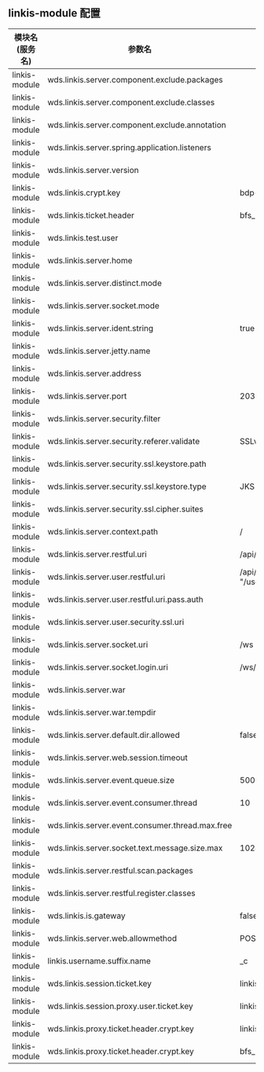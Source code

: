 ## linkis-module 配置

| 模块名(服务名) | 参数名 | 默认值 | 描述 | 是否引用|
| -------- | -------- | ----- |----- |  -----   |
|linkis-module|wds.linkis.server.component.exclude.packages| | exclude.packages |true|
|linkis-module|wds.linkis.server.component.exclude.classes| |exclude.classes|true|
|linkis-module|wds.linkis.server.component.exclude.annotation| |exclude.annotation|true|
|linkis-module|wds.linkis.server.spring.application.listeners| | application.listeners  |true|
|linkis-module|wds.linkis.server.version| |version|true|
|linkis-module|wds.linkis.crypt.key| bdp-for-server | crypt.key  |true|
|linkis-module|wds.linkis.ticket.header| bfs_ | ticket.header  |true|
|linkis-module|wds.linkis.test.user| |test.user|true|
|linkis-module|wds.linkis.server.home|   | server.home  |true|
|linkis-module|wds.linkis.server.distinct.mode|  |distinct.mode|true|
|linkis-module|wds.linkis.server.socket.mode| |socket.mode|true|
|linkis-module|wds.linkis.server.ident.string|true| server.ident.string |false|
|linkis-module|wds.linkis.server.jetty.name| |jetty.name |false|
|linkis-module|wds.linkis.server.address|   |server.address  |true|
|linkis-module|wds.linkis.server.port| 20303|server.port |false|
|linkis-module|wds.linkis.server.security.filter | |security.filter  |true|
|linkis-module|wds.linkis.server.security.referer.validate|  SSLv2,SSLv3 | security.referer.validate  |false|
|linkis-module|wds.linkis.server.security.ssl.keystore.path| |keystore.path|false|
|linkis-module|wds.linkis.server.security.ssl.keystore.type| JKS  | keystore.type  |false|
|linkis-module|wds.linkis.server.security.ssl.cipher.suites|  |cipher.suites|false|
|linkis-module|wds.linkis.server.context.path| /|context.path|true|
|linkis-module|wds.linkis.server.restful.uri|/api/rest_j/+ BDP_SERVER_VERSION| restful.uri|true|
|linkis-module|wds.linkis.server.user.restful.uri|/api/rest_j/" + BDP_SERVER_VERSION + "/user |user.restful.uri |true|
|linkis-module|wds.linkis.server.user.restful.uri.pass.auth|   |restful.uri.pass.auth |true|
|linkis-module|wds.linkis.server.user.security.ssl.uri| |security.ssl.uri|true|
|linkis-module|wds.linkis.server.socket.uri |/ws |server.socket.uri  |true|
|linkis-module|wds.linkis.server.socket.login.uri|/ws/user/login |socket.login.uri |true|
|linkis-module|wds.linkis.server.war|   |server.war |true|
|linkis-module|wds.linkis.server.war.tempdir|  |server.war.tempdir|true|
|linkis-module|wds.linkis.server.default.dir.allowed |false | default.dir.allowed  |true|
|linkis-module|wds.linkis.server.web.session.timeout|    | session.timeout |true|
|linkis-module|wds.linkis.server.event.queue.size| 5000 |queue.size|true|
|linkis-module|wds.linkis.server.event.consumer.thread| 10 | event.consumer.thread |true|
|linkis-module|wds.linkis.server.event.consumer.thread.max.free|  |thread.max.free|true|
|linkis-module|wds.linkis.server.socket.text.message.size.max| 1024000 |message.size.max|true|
|linkis-module| wds.linkis.server.restful.scan.packages |  | restful.scan.packages|false|
|linkis-module|wds.linkis.server.restful.register.classes|  |restful.register.classes |true|
|linkis-module|wds.linkis.is.gateway|  false |gateway |true|
|linkis-module|wds.linkis.server.web.allowmethod| POST,GET,OPTIONS,PUT,HEAD,DELETE |web.allowmethod|true|
|linkis-module|linkis.username.suffix.name |_c |username.suffix.name |true|
|linkis-module| wds.linkis.session.ticket.key |linkis_user_session_ticket_id_v1 | ticket.key |true|
|linkis-module|wds.linkis.session.proxy.user.ticket.key|linkis_user_session_proxy_ticket_id_v1  |ticket.key |true|
|linkis-module|wds.linkis.proxy.ticket.header.crypt.key|  linkis-trust-key |crypt.key |true|
|linkis-module|wds.linkis.proxy.ticket.header.crypt.key| bfs_ | crypt.key|true|

